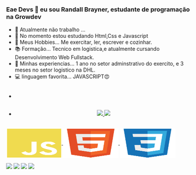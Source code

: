 ### Eae Devs 👋 eu sou Randall Brayner, estudante de programação na Growdev

- 🔭 Atualmente não trabalho ...
- 🌱 No momento estou estudando Html,Css e Javascript
- 🤔 Meus Hobbies... Me exercitar, ler, escrever e cozinhar.
- 📚 Formação... Tecnico em logistica,e atualmente cursando Desenvolvimento Web Fullstack.
- 🧑‍ Minhas experiencias... 1 ano no setor adminstrativo do exercito, e 3 meses no setor logistico na DHL.
- 💻 linguagem favorita... JAVASCRIPT​😍​
- ##
- <div align="center">
  <a href="https://github.com/braynerrandall">
  <img height="165em" src="https://github-readme-stats.vercel.app/api?username=braynerrandall&show_icons=true&theme=dark&include_all_commits=true&count_private=true"/>
  <img height="165em" src="https://github-readme-stats.vercel.app/api/top-langs/?username=braynerrandall&layout=compact&langs_count=7&theme=dark"/>
</div>

  <div style="display: inline_block"><br>
  <img align="center" alt="Randall-Js" height="80" width="150" src="https://raw.githubusercontent.com/devicons/devicon/master/icons/javascript/javascript-plain.svg">
  <img align="center" alt="Randall-HTML" height="80" width="150" src="https://raw.githubusercontent.com/devicons/devicon/master/icons/html5/html5-original.svg">
  <img align="center" alt="Randall-CSS" height="80" width="150" src="https://raw.githubusercontent.com/devicons/devicon/master/icons/css3/css3-original.svg">
 
</div>
  <div> 
  
  <a href="https://www.instagram.com/brayner_randall/" target="_blank"><img src="https://img.shields.io/badge/-Instagram-%23E4405F?style=for-the-badge&logo=instagram&logoColor=white" target="_blank"></a>
 <a href="https://discord.com/channels/@me/997147699042332714" target="_blank"><img src="https://img.shields.io/badge/Discord-7289DA?style=for-the-badge&logo=discord&logoColor=white" target="_blank"></a>
    <a href = "mailto:randallfrontend@gmail.com"><img src="https://img.shields.io/badge/-Gmail-%23333?style=for-the-badge&logo=gmail&logoColor=white" target="_blank"></a>
  <a href="https://www.linkedin.com/in/randall-brayner-b6592220b/" target="_blank"><img src="https://img.shields.io/badge/-LinkedIn-%230077B5?style=for-the-badge&logo=linkedin&logoColor=white" target="_blank"></a> 

 
  
</div>
